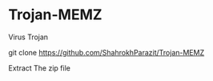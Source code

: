 # Trojan-MEMZ
Virus Trojan

git clone https://github.com/ShahrokhParazit/Trojan-MEMZ



Extract The zip file
